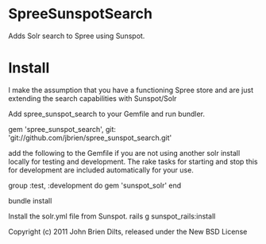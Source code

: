 SpreeSunspotSearch
==================

Adds Solr search to Spree using Sunspot.


Install
=======

I make the assumption that you have a functioning Spree store and are just extending the search capabilities with Sunspot/Solr

Add spree_sunspot_search to your Gemfile and run bundler.

gem 'spree_sunspot_search', git: 'git://github.com/jbrien/spree_sunspot_search.git'

add the following to the Gemfile if you are not using another solr install locally for testing and development. The rake tasks for starting and stop this for development are included automatically for your use.

group :test, :development do
  gem 'sunspot_solr'
end

bundle install

Install the solr.yml file from Sunspot.
rails g sunspot_rails:install

Copyright (c) 2011 John Brien Dilts, released under the New BSD License
